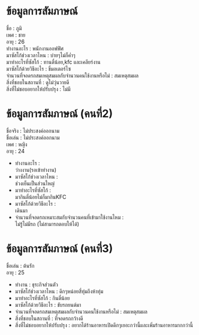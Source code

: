 # ข้อมูลการสัมภาษณ์
ชื่อ : ภูมิ <br>
เพศ : ชาย <br>
อายุ : 26 <br>
ทำงานอะไร : พนักงานออฟฟิศ <br>
มาซัสโก้ช่วงเวลาไหน : บ่ายๆไม่ก็ค่ำๆ <br>
มาทำอะไรที่ซัสโก้ : ทานตี๋น้อย,kfc และเคลียร์งาน <br>
มาซัสโก้ด้วยวิธีอะไร : ขี่มอเตอร์ไซ <br>
จำนวนที่จอดรถสมเหตุสมผลกับจำนวนคนใช้งานหรือไม่ : สมเหตุสมผล <br>
สิ่งที่ชอบในสถานที่ : ดูไม่วุ่นวายดี <br>
สิ่งที่ไม่ชอบอยากให้ปรับปรุง : ไม่มี <br>

# ข้อมูลการสัมภาษณ์ (คนที่2)

ชื่อจริง : 
ไม่ประสงค์ออกนาม <br>
ชื่อเล่น : 
ไม่ประสงค์ออกนาม <br>
เพศ :
หญิง <br>
อายุ : 
24 <br>
* ทำงานอะไร : <br>
ว่างงาน(รอเข้าทำงาน)
* มาซัสโก้ช่วงเวลาไหน : <br>
ช่วงเย็นเป็นส่วนใหญ่
* มาทำอะไรที่ซัสโก้ : <br>
มากินตี๋น้อยไม่ก็มากินKFC
* มาซัสโก้ด้วยวิธีอะไร : <br>
เดินมา
* จำนวนที่จอดรถเหมาะสมกับจำนวนคนที่เข้ามาใช้งานไหม : <br>
ไม่รู้ไม่มีรถ (ไม่สามารถตอบให้ได้)

# ข้อมูลการสัมภาษณ์ (คนที่3)

ชื่อเล่น : 
ต้นรัก <br>
อายุ : 
25 <br>
* ทำงาน :
ธุระกิจส่วนตัว<br>
* มาซัสโก้ช่วงเวลาไหน :
ดึกๆหน่อยสี่ทุ่มถึงห้าทุ่ม<br>
* มาทำอะไรที่ซัสโก้ :
กินตี๋น้อย<br>
* มาซัสโก้ด้วยวิธีอะไร :
ขับรถยนต์มา<br>
* จำนวนที่จอดรถสมเหตุสมผลกับจำนวนคนใช้งานหรือไม่ :
สมเหตุสมผล<br>
* สิ่งที่ชอบในสถานที่ :
ที่จอดรถกว้างดี<br>
* สิ่งที่ไม่ชอบอยากให้ปรับปรุง :
อยากได้ร้านอาหารเปิดดึกๆเยอะกว่านี้และเพิ่มร้านอาหารมากกว่านี้<br>
